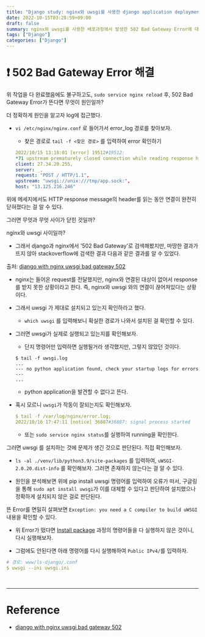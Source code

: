 ```yaml
---
title: "Django study: nginx와 uwsgi를 사용한 django application deployment 02 - 502 Bad Gateway Error"
date: 2022-10-15T03:28:59+09:00
draft: false
summary: nginx와 uwsgi를 사용한 배포과정에서 발생한 502 Bad Gateway Error에 대한 해결과정과 해결책을 정리해본다.
tags: ["Django"]
categories: ["Django"]
---
```


# ❗️ 502 Bad Gateway Error 해결

위 작업을 다 완료했음에도 불구하고도, `sudo service nginx reload` 후, 502 Bad Gateway Error가 뜬다면 무엇이 원인일까?

더 정확하게 원인을 알고자 log에 접근했다.

- `vi /etc/nginx/nginx.conf` 로 들어가서 error_log 경로를 찾아보자. 
    - 찾은 경로로 `tail -f <찾은 경로>` 를 입력하여 error 확인하기

    ```yml
    2022/10/15 13:18:01 [error] 19512#19512: 
    *71 upstream prematurely closed connection while reading response header from upstream, 
    client: 27.34.20.255, 
    server: _, 
    request: "POST / HTTP/1.1", 
    upstream: "uwsgi://unix:///tmp/app.sock:", 
    host: "13.125.216.246"
    ``` 

위에 메세지에서도 HTTP response message의 header를 읽는 동안 연결이 완전히 닫혀졌다는 걸 알 수 있다. 

그러면 무엇과 무엇 사이가 닫힌 것일까? 

nginx와 uwsgi 사이일까?  

- 그래서 django과 nginx에서 '502 Bad Gateway'로 검색해봤지만, 마땅한 결과가 뜨지 않아 stackoverflow에 검색한 결과 다음과 같은 결과를 알 수 있었다.

출처: [django with nginx uwsgi bad gateway 502](https://stackoverflow.com/questions/42063718/django-with-nginx-uwsgi-bad-gateway-502)

- nginx는 들어온 request를 전달했지만, nginx와 연결된 대상이 없어서 response를 받지 못한 상황이라고 한다. 즉, nginx와 uwsgi 와의 연결이 끊어져있다는 상황이다. 

- 그래서 uwsgi 가 제대로 설치되고 있는지 확인하라고 했다.
    - `which uwsgi` 를 입력해보니 확실한 경로가 나와서 설치된 걸 확인할 수 있다.

- 그러면 uwsgi가 실제로 실행되고 있는지를 확인해보자.
    - 단지 명령어만 입력하면 실행될거라 생각했지만, 그렇지 않았던 것이다. 

    ```
    $ tail -f uwsgi.log
    ...
    --- no python application found, check your startup logs for errors ---
    ...
    ```

    - python application을 발견할 수 없다고 뜬다. 

- 혹시 모르니 `uwsgi`가 작동이 잘되는지도 확인해보자. 

    ```yml
    $ tail -f /var/log/nginx/error.log;
    2022/10/16 17:47:11 [notice] 36887#36887: signal process started
    ```
    - 또는 `sudo service nginx status`를 실행하여 running을 확인한다.


그러면 uwsgi 를 설치하는 것에 문제가 생긴 것으로 판단된다. 직접 확인해보자.

- `ls -al ./venv/lib/python3.9/site-packages` 를 입력하여, `uWSGI-2.0.20.dist-info` 를 확인해보자. 그러면 존재하지 않는다는 걸 알 수 있다.

- 원인을 분석해보면 위에 pip install uwsgi 명령어를 입력하여 오류가 떠서, 구글링을 통해 `sudo apt install uwsgi`가 이를 대체할 수 있다고 판단하여 설치했으나 정확하게 설치되지 않은 걸로 판단된다.

뜬 Error를 면밀히 살펴보면 `Exception: you need a C compiler to build uWSGI` 내용을 확인할 수 있다. 

- 위 Error가 떴다면 [Install package](#51-install-package) 과정의 명령어들을 다 실행하지 않은 것이니, 다시 실행해보자. 


- 그럼에도 안된다면 아래 명령어를 다시 실행해하여 `Public IPv4/`를 입력하자. 

```yml
# 경로: www/ls-django/.conf
$ uwsgi --ini uwsgi.ini
```

<br>

---

# Reference

- [django with nginx uwsgi bad gateway 502](https://stackoverflow.com/questions/42063718/django-with-nginx-uwsgi-bad-gateway-502)
